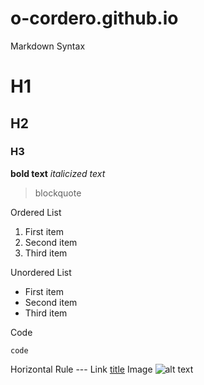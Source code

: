 # o-cordero.github.io

Markdown Syntax
# H1
## H2
### H3

**bold text**
*italicized text*

> blockquote

Ordered List
1. First item
2. Second item
3. Third item

Unordered List	

- First item
- Second item
- Third item

Code

`code`

Horizontal Rule	---
Link	[title](https://www.example.com)
Image	![alt text](image.jpg)

